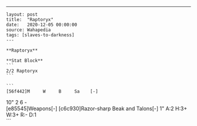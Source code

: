 ---
    layout: post
    title:  "Raptoryx"
    date:   2020-12-05 00:00:00
    source: Wahapedia
    tags: [slaves-to-darkness]
    ---
    
    **Raptoryx**
    
    **Stat Block**
    ```
    2/2 Raptoryx
    ```
    
    ```
    [56f442]M     W     B     Sa    [-]
10"   2     6     -     
[e85545]Weapons[-]
[c6c930]Razor-sharp Beak and Talons[-]
1"     A:2    H:3+   W:3+   R:-    D:1   
    ```
    
    
    